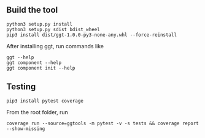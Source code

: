 
## Build the tool
```
python3 setup.py install 
python3 setup.py sdist bdist_wheel 
pip3 install dist/ggt-1.0.0-py3-none-any.whl --force-reinstall 
```

After installing ggt, run commands like
```
ggt --help
ggt component --help
ggt component init --help
```

## Testing

```
pip3 install pytest coverage
```

From the root folder, run

```coverage run --source=ggtools -m pytest -v -s tests && coverage report --show-missing```